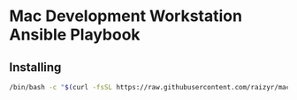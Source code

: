 # Mac Development Workstation Ansible Playbook

## Installing

```bash
/bin/bash -c "$(curl -fsSL https://raw.githubusercontent.com/raizyr/mac-dev-playbook/HEAD/install.sh)"
```